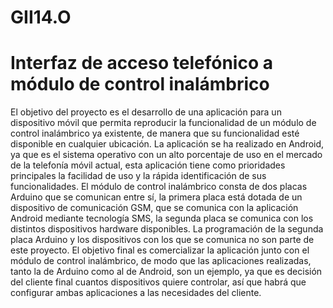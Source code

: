 # GII14.O
<H1>Interfaz de acceso telefónico a módulo de control inalámbrico</H1>

El objetivo del proyecto es el desarrollo de una aplicación para un dispositivo móvil que permita reproducir la funcionalidad de un módulo de control inalámbrico ya existente, de manera que su funcionalidad esté disponible en cualquier ubicación. 
La aplicación se ha realizado en Android, ya que es el sistema operativo con un alto porcentaje de uso en el mercado de la telefonía móvil actual, esta aplicación tiene como prioridades principales la facilidad de uso y la rápida identificación de sus funcionalidades.
El módulo de control inalámbrico consta de dos placas Arduino que se comunican entre sí, la primera placa está dotada de un dispositivo de comunicación GSM, que se comunica con la aplicación Android mediante tecnología SMS, la segunda placa se comunica con los distintos dispositivos hardware disponibles. La programación de la segunda placa Arduino y los dispositivos con los que se comunica no son parte de este proyecto. 
El objetivo final es comercializar la aplicación junto con el módulo de control inalámbrico, de modo que las aplicaciones realizadas, tanto la de Arduino como al de Android, son un ejemplo, ya que es decisión del cliente final cuantos dispositivos quiere controlar, así que habrá que configurar ambas aplicaciones a las necesidades del cliente.
